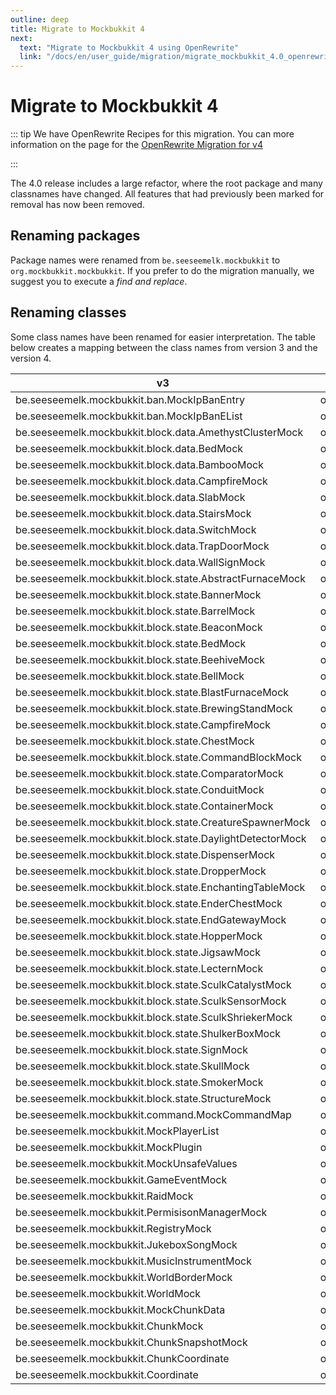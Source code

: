 ```yaml
---
outline: deep
title: Migrate to Mockbukkit 4
next:
  text: "Migrate to Mockbukkit 4 using OpenRewrite"
  link: "/docs/en/user_guide/migration/migrate_mockbukkit_4.0_openrewrite.html"
---
```


# Migrate to Mockbukkit 4

::: tip
We have OpenRewrite Recipes for this migration. You can more information
on the page for the [OpenRewrite Migration for v4](migrate_mockbukkit_4.0_openrewrite.md)

:::

The 4.0 release includes a large refactor, where the root package and many classnames have changed.
All features that had previously been marked for removal has now been removed.

## Renaming packages

Package names were renamed from `be.seeseemelk.mockbukkit` to `org.mockbukkit.mockbukkit`.
If you prefer to do the migration manually, we suggest you to execute a _find and replace_.

## Renaming classes

Some class names have been renamed for easier interpretation.
The table below creates a mapping between the class names from version 3 and the version 4.

| v3                                                        | v4                                                              |
| --------------------------------------------------------- | --------------------------------------------------------------- |
| be.seeseemelk.mockbukkit.ban.MockIpBanEntry               | org.mockbukkit.mockbukkit.ban.IpbanEntryMock                    |
| be.seeseemelk.mockbukkit.ban.MockIpBanEList               | org.mockbukkit.mockbukkit.ban.IpbanListMock                     |
| be.seeseemelk.mockbukkit.block.data.AmethystClusterMock   | org.mockbukkit.mockbukkit.block.data.AmethystClusterDataMock    |
| be.seeseemelk.mockbukkit.block.data.BedMock               | org.mockbukkit.mockbukkit.block.data.BedDataMock                |
| be.seeseemelk.mockbukkit.block.data.BambooMock            | org.mockbukkit.mockbukkit.block.data.BambooDataMock             |
| be.seeseemelk.mockbukkit.block.data.CampfireMock          | org.mockbukkit.mockbukkit.block.data.CampfireDataMock           |
| be.seeseemelk.mockbukkit.block.data.SlabMock              | org.mockbukkit.mockbukkit.block.data.SlabDataMock               |
| be.seeseemelk.mockbukkit.block.data.StairsMock            | org.mockbukkit.mockbukkit.block.data.StairsDataMock             |
| be.seeseemelk.mockbukkit.block.data.SwitchMock            | org.mockbukkit.mockbukkit.block.data.SwitchDataMock             |
| be.seeseemelk.mockbukkit.block.data.TrapDoorMock          | org.mockbukkit.mockbukkit.block.data.TrapDoorDataMock           |
| be.seeseemelk.mockbukkit.block.data.WallSignMock          | org.mockbukkit.mockbukkit.block.data.WallSignDataMock           |
| be.seeseemelk.mockbukkit.block.state.AbstractFurnaceMock  | org.mockbukkit.mockbukkit.block.state.AbstractFurnaceStateMock  |
| be.seeseemelk.mockbukkit.block.state.BannerMock           | org.mockbukkit.mockbukkit.block.state.BannerStateMock           |
| be.seeseemelk.mockbukkit.block.state.BarrelMock           | org.mockbukkit.mockbukkit.block.state.BarrelStateMock           |
| be.seeseemelk.mockbukkit.block.state.BeaconMock           | org.mockbukkit.mockbukkit.block.state.BeaconStateMock           |
| be.seeseemelk.mockbukkit.block.state.BedMock              | org.mockbukkit.mockbukkit.block.state.BedStateMock              |
| be.seeseemelk.mockbukkit.block.state.BeehiveMock          | org.mockbukkit.mockbukkit.block.state.BeehiveStateMock          |
| be.seeseemelk.mockbukkit.block.state.BellMock             | org.mockbukkit.mockbukkit.block.state.BellStateMock             |
| be.seeseemelk.mockbukkit.block.state.BlastFurnaceMock     | org.mockbukkit.mockbukkit.block.state.BlastFurnaceStateMock     |
| be.seeseemelk.mockbukkit.block.state.BrewingStandMock     | org.mockbukkit.mockbukkit.block.state.BrewingStandStateMock     |
| be.seeseemelk.mockbukkit.block.state.CampfireMock         | org.mockbukkit.mockbukkit.block.state.CampfireStateMock         |
| be.seeseemelk.mockbukkit.block.state.ChestMock            | org.mockbukkit.mockbukkit.block.state.ChestStateMock            |
| be.seeseemelk.mockbukkit.block.state.CommandBlockMock     | org.mockbukkit.mockbukkit.block.state.CommandBlockStateMock     |
| be.seeseemelk.mockbukkit.block.state.ComparatorMock       | org.mockbukkit.mockbukkit.block.state.CompatatorStateMock       |
| be.seeseemelk.mockbukkit.block.state.ConduitMock          | org.mockbukkit.mockbukkit.block.state.ConduitStateMock          |
| be.seeseemelk.mockbukkit.block.state.ContainerMock        | org.mockbukkit.mockbukkit.block.state.ContainerStateMock        |
| be.seeseemelk.mockbukkit.block.state.CreatureSpawnerMock  | org.mockbukkit.mockbukkit.block.state.CreatureSpawnerStateMock  |
| be.seeseemelk.mockbukkit.block.state.DaylightDetectorMock | org.mockbukkit.mockbukkit.block.state.DaylightDetectorStateMock |
| be.seeseemelk.mockbukkit.block.state.DispenserMock        | org.mockbukkit.mockbukkit.block.state.DispenserStateMock        |
| be.seeseemelk.mockbukkit.block.state.DropperMock          | org.mockbukkit.mockbukkit.block.state.DropperStateMock          |
| be.seeseemelk.mockbukkit.block.state.EnchantingTableMock  | org.mockbukkit.mockbukkit.block.state.EnchantingTableStateMock  |
| be.seeseemelk.mockbukkit.block.state.EnderChestMock       | org.mockbukkit.mockbukkit.block.state.EnderChestStateMock       |
| be.seeseemelk.mockbukkit.block.state.EndGatewayMock       | org.mockbukkit.mockbukkit.block.state.EndGatewayStateMock       |
| be.seeseemelk.mockbukkit.block.state.HopperMock           | org.mockbukkit.mockbukkit.block.state.HopperStateMock           |
| be.seeseemelk.mockbukkit.block.state.JigsawMock           | org.mockbukkit.mockbukkit.block.state.JigsawStateMock           |
| be.seeseemelk.mockbukkit.block.state.LecternMock          | org.mockbukkit.mockbukkit.block.state.LecternStateMock          |
| be.seeseemelk.mockbukkit.block.state.SculkCatalystMock    | org.mockbukkit.mockbukkit.block.state.SculkCatalystStateMock    |
| be.seeseemelk.mockbukkit.block.state.SculkSensorMock      | org.mockbukkit.mockbukkit.block.state.SculkSensorStateMock      |
| be.seeseemelk.mockbukkit.block.state.SculkShriekerMock    | org.mockbukkit.mockbukkit.block.state.SculkShriekerStateMock    |
| be.seeseemelk.mockbukkit.block.state.ShulkerBoxMock       | org.mockbukkit.mockbukkit.block.state.ShulkerBoxStateMock       |
| be.seeseemelk.mockbukkit.block.state.SignMock             | org.mockbukkit.mockbukkit.block.state.SignStateMock             |
| be.seeseemelk.mockbukkit.block.state.SkullMock            | org.mockbukkit.mockbukkit.block.state.SkullStateMock            |
| be.seeseemelk.mockbukkit.block.state.SmokerMock           | org.mockbukkit.mockbukkit.block.state.SmokerStateMock           |
| be.seeseemelk.mockbukkit.block.state.StructureMock        | org.mockbukkit.mockbukkit.block.state.StructuteStateMock        |
| be.seeseemelk.mockbukkit.command.MockCommandMap           | org.mockbukkit.mockbukkit.command.commandMapMock                |
| be.seeseemelk.mockbukkit.MockPlayerList                   | org.mockbukkit.mockbukkit.PlayerListMock                        |
| be.seeseemelk.mockbukkit.MockPlugin                       | org.mockbukkit.mockbukkit.plugin.PluginMock                     |
| be.seeseemelk.mockbukkit.MockUnsafeValues                 | org.mockbukkit.mockbukkit.util.UnsafeValuesMock                 |
| be.seeseemelk.mockbukkit.GameEventMock                    | org.mockbukkit.mockbukkit.event.GameEventMock                   |
| be.seeseemelk.mockbukkit.RaidMock                         | org.mockbukkit.mockbukkit.event.RaidMock                        |
| be.seeseemelk.mockbukkit.PermisisonManagerMock            | org.mockbukkit.mockbukkit.plugin.PermissionManagerMock          |
| be.seeseemelk.mockbukkit.RegistryMock                     | org.mockbukkit.mockbukkit.registry.RegistryMock                 |
| be.seeseemelk.mockbukkit.JukeboxSongMock                  | org.mockbukkit.mockbukkit.sound.JukeboxSongMock                 |
| be.seeseemelk.mockbukkit.MusicInstrumentMock              | org.mockbukkit.mockbukkit.sound.MusicInstrumentMock             |
| be.seeseemelk.mockbukkit.WorldBorderMock                  | org.mockbukkit.mockbukkit.world.WorldBorderMock                 |
| be.seeseemelk.mockbukkit.WorldMock                        | org.mockbukkit.mockbukkit.world.WorldMock                       |
| be.seeseemelk.mockbukkit.MockChunkData                    | org.mockbukkit.mockbukkit.world.ChunkDataMock                   |
| be.seeseemelk.mockbukkit.ChunkMock                        | org.mockbukkit.mockbukkit.world.ChunkMock                       |
| be.seeseemelk.mockbukkit.ChunkSnapshotMock                | org.mockbukkit.mockbukkit.world.ChunkSnapshotMock               |
| be.seeseemelk.mockbukkit.ChunkCoordinate                  | org.mockbukkit.mockbukkit.world.ChunkCoordinate                 |
| be.seeseemelk.mockbukkit.Coordinate                       | org.mockbukkit.mockbukkit.world.Coordinate                      |
